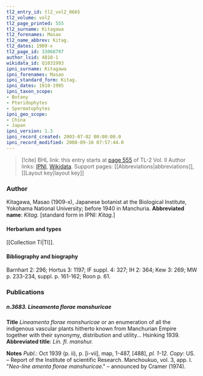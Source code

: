 ```yaml
---
tl2_entry_id: tl2_vol2_0665
tl2_volume: vol2
tl2_page_printed: 555
tl2_surname: Kitagawa
tl2_forenames: Masao
tl2_name_abbrev: Kitag.
tl2_dates: 1909-x
tl2_page_id: 33068797
author_lsid: 4818-1
wikidata_id: Q1031993
ipni_surname: Kitagawa
ipni_forenames: Masao
ipni_standard_form: Kitag.
ipni_dates: 1910-1995
ipni_taxon_scope: 
- Botany
- Pteridophytes
- Spermatophytes
ipni_geo_scope: 
- China
- Japan
ipni_version: 1.3
ipni_record_created: 2003-07-02 00:00:00.0
ipni_record_modified: 2008-09-16 07:57:44.0
---
```


> [!cite] BHL link: this entry starts at [page 555](https://www.biodiversitylibrary.org/page/33068797) of TL-2 Vol. II
> Author links: [IPNI](https://www.ipni.org/a/4818-1), [Wikidata](https://www.wikidata.org/wiki/Q1031993). Support pages: [[Abbreviations|abbreviations]], [[Layout key|layout key]]

### Author

Kitagawa, Masao (1909-x), Japanese botanist at the Biological Institute, Yokohama National University; before 1940 in Manchuria. 
**Abbreviated name**: *Kitag.* \[standard form in IPNI: *Kitag.*\]

#### Herbarium and types

[[Collection TI|TI]].

#### Bibliography and biography

Barnhart 2: 296; Hortus 3: 1197; IF suppl. 4: 327; IH 2: 364; Kew 3: 269; MW p. 233-234, suppl. p. 161-162; Roon p. 61.

### Publications

##### n.3683. Lineamenta florae manshuricae

**Title**
*Lineamenta florae manshuricae* or an enumeration of all the indigenous vascular plants hitherto known from Manchurian Empire together with their synonymy, distribution and utility... Hsinking 1939.
**Abbreviated title**: *Lin. fl. manshur.*

**Notes**
*Publ*.: Oct 1939 (p. ii), p. \[i-vii\], map, 1-487, \[488\], *pl. 1-12. Copy*: US. – Report of the Institute of scientific Research. Manchoukuo, vol. 3, app. I. "*Neo-line amenta florae manshuricae*." – announced by Cramer (1974).

